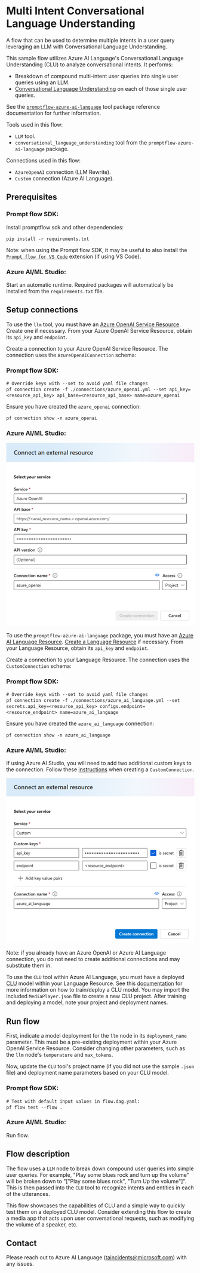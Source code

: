 # Multi Intent Conversational Language Understanding

A flow that can be used to determine multiple intents in a user query leveraging an LLM with Conversational Language Understanding. 

This sample flow utilizes Azure AI Language's Conversational Language Understanding (CLU) to analyze conversational intents. It performs:

- Breakdown of compound multi-intent user queries into single user queries using an LLM.
- [Conversational Language Understanding](https://learn.microsoft.com/en-us/azure/ai-services/language-service/conversational-language-understanding/overview) on each of those single user queries.

See the [`promptflow-azure-ai-language`](https://pypi.org/project/promptflow-azure-ai-language/) tool package reference documentation for further information. 

Tools used in this flow:
- `LLM` tool.
- `conversational_language_understanding` tool from the `promptflow-azure-ai-language` package.

Connections used in this flow:
- `AzureOpenAI` connection (LLM Rewrite).
- `Custom` connection (Azure AI Language).

## Prerequisites

### Prompt flow SDK:
Install promptflow sdk and other dependencies:
```
pip install -r requirements.txt
```

Note: when using the Prompt flow SDK, it may be useful to also install the [`Prompt flow for VS Code`](https://marketplace.visualstudio.com/items?itemName=prompt-flow.prompt-flow) extension (if using VS Code).

### Azure AI/ML Studio:
Start an automatic runtime. Required packages will automatically be installed from the `requirements.txt` file.

## Setup connections
To use the `llm` tool, you must have an [Azure OpenAI Service Resource](https://learn.microsoft.com/en-us/azure/ai-services/openai/how-to/create-resource?pivots=web-portal). Create one if necessary. From your Azure OpenAI Service Resource, obtain its `api_key` and `endpoint`.

Create a connection to your Azure OpenAI Service Resource. The connection uses the `AzureOpenAIConnection` schema:

### Prompt flow SDK:
```
# Override keys with --set to avoid yaml file changes
pf connection create -f ./connections/azure_openai.yml --set api_key=<resource_api_key> api_base=<resource_api_base> name=azure_openai
```
Ensure you have created the `azure_openai` connection:
```
pf connection show -n azure_openai
```
### Azure AI/ML Studio:
![Azure OpenAI Connection](./connections/azure_openai.png "Azure OpenAI Connection")


To use the `promptflow-azure-ai-language` package, you must have an [Azure AI Language Resource](https://azure.microsoft.com/en-us/products/ai-services/ai-language). [Create a Language Resource](https://portal.azure.com/#create/Microsoft.CognitiveServicesTextAnalytics) if necessary. From your Language Resource, obtain its `api_key` and `endpoint`.

Create a connection to your Language Resource. The connection uses the `CustomConnection` schema:

### Prompt flow SDK:
```
# Override keys with --set to avoid yaml file changes
pf connection create -f ./connections/azure_ai_language.yml --set secrets.api_key=<resource_api_key> configs.endpoint=<resource_endpoint> name=azure_ai_language
```
Ensure you have created the `azure_ai_language` connection:
```
pf connection show -n azure_ai_language
```

### Azure AI/ML Studio:
If using Azure AI Studio, you will need to add two additional custom keys to the connection. Follow these [instructions](https://learn.microsoft.com/en-us/azure/ai-studio/how-to/prompt-flow-tools/python-tool#create-a-custom-connection)  when creating a `CustomConnection`.

![Azure AI Language Connection](./connections/azure_ai_language.png "Azure AI Language Connection")

Note: if you already have an Azure OpenAI or Azure AI Language connection, you do not need to create additional connections and may substitute them in.

To use the `CLU` tool within Azure AI Language, you must have a deployed [CLU](https://learn.microsoft.com/en-us/azure/ai-services/language-service/conversational-language-understanding/overview) model within your Language Resource. See this [documentation](https://learn.microsoft.com/en-us/azure/ai-services/language-service/conversational-language-understanding/quickstart?pivots=language-studio) for more information on how to train/deploy a CLU model. You may import the included `MediaPlayer.json` file to create a new CLU project. After training and deploying a model, note your project and deployment names.

## Run flow
First, indicate a model deployment for the `llm` node in its `deployment_name` parameter. This must be a pre-existing deployment within your Azure OpenAI Service Resource. Consider changing other parameters, such as the `llm` node's `temperature` and `max_tokens`.

Now, update the `CLU` tool's project name (if you did not use the sample `.json` file) and deployment name parameters based on your CLU model.

### Prompt flow SDK:
```
# Test with default input values in flow.dag.yaml:
pf flow test --flow .
```

### Azure AI/ML Studio:
Run flow.

## Flow description
The flow uses a `LLM` node to break down compound user queries into simple user queries. For example, "Play some blues rock and turn up the volume" will be broken down to "["Play some blues rock", "Turn Up the volume"]".
This is then passed into the `CLU` tool to recognize intents and entities in each of the utterances.

This flow showcases the capabilities of CLU and a simple way to quickly test them on a deployed CLU model. Consider extending this flow to create a media app that acts upon user conversational requests, such as modifying the volume of a speaker, etc. 

## Contact
Please reach out to Azure AI Language (<taincidents@microsoft.com>) with any issues.